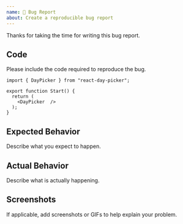 ```yaml
---
name: 🐛 Bug Report
about: Create a reproducible bug report
---
```


Thanks for taking the time for writing this bug report.

## Code 

Please include the code required to reproduce the bug.

```tsx
import { DayPicker } from "react-day-picker";

export function Start() {
  return (
    <DayPicker  />
  );
}
```

## Expected Behavior

Describe what you expect to happen.

## Actual Behavior

Describe what is actually happening.

## Screenshots

If applicable, add screenshots or GIFs to help explain your problem.
